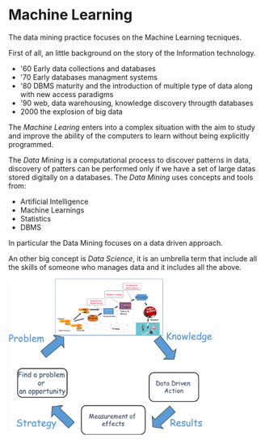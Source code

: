 # Machine Learning

The data mining practice focuses on the Machine Learning tecniques.

First of all, an little background on the story of the Information technology.

- '60 Early data collections and databases
- '70 Early databases managment systems
- '80 DBMS maturity and the introduction of multiple type of data along with new access paradigms
- '90 web, data warehousing, knowledge discovery througth databases
- 2000 the explosion of big data

The *Machine Learing* enters into a complex situation with the aim to study and improve the ability of the computers to learn without being explicitly programmed.

The *Data Mining* is a computational process to discover patterns in data, discovery of patters can be performed only if we have a set of large datas stored digitally on a databases.
The *Data Mining* uses concepts and tools from:
- Artificial Intelligence
- Machine Learnings
- Statistics
- DBMS

In particular the Data Mining focuses on a data driven approach.

An other big concept is *Data Science*, it is an umbrella term that include all the skills of someone who manages data and it includes all the above.

![](/Practice/Images/VirtuousLoop.png)
